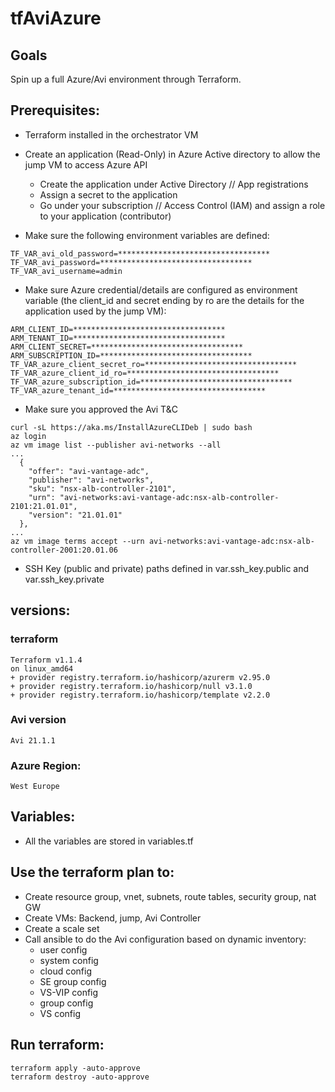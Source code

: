 # tfAviAzure

## Goals
Spin up a full Azure/Avi environment through Terraform.

## Prerequisites:
- Terraform installed in the orchestrator VM
- Create an application (Read-Only) in Azure Active directory to allow the jump VM to access Azure API
  - Create the application under Active Directory // App registrations
  - Assign a secret to the application
  - Go under your subscription // Access Control (IAM) and assign a role to your application (contributor)

- Make sure the following environment variables are defined:
```
TF_VAR_avi_old_password=**********************************
TF_VAR_avi_password=**********************************
TF_VAR_avi_username=admin
```
- Make sure Azure credential/details are configured as environment variable (the client_id and secret ending by ro are the details for the application used by the jump VM):
```
ARM_CLIENT_ID=**********************************
ARM_TENANT_ID=**********************************
ARM_CLIENT_SECRET=**********************************
ARM_SUBSCRIPTION_ID=**********************************
TF_VAR_azure_client_secret_ro=**********************************
TF_VAR_azure_client_id_ro=**********************************
TF_VAR_azure_subscription_id=**********************************
TF_VAR_azure_tenant_id=**********************************
```
- Make sure you approved the Avi T&C
```
curl -sL https://aka.ms/InstallAzureCLIDeb | sudo bash
az login
az vm image list --publisher avi-networks --all
...
  {
    "offer": "avi-vantage-adc",
    "publisher": "avi-networks",
    "sku": "nsx-alb-controller-2101",
    "urn": "avi-networks:avi-vantage-adc:nsx-alb-controller-2101:21.01.01",
    "version": "21.01.01"
  },
...
az vm image terms accept --urn avi-networks:avi-vantage-adc:nsx-alb-controller-2001:20.01.06
```
- SSH Key (public and private) paths defined in var.ssh_key.public and var.ssh_key.private



## versions:

### terraform
```
Terraform v1.1.4
on linux_amd64
+ provider registry.terraform.io/hashicorp/azurerm v2.95.0
+ provider registry.terraform.io/hashicorp/null v3.1.0
+ provider registry.terraform.io/hashicorp/template v2.2.0
```

### Avi version
```
Avi 21.1.1
```

### Azure Region:
```
West Europe
```

## Variables:
- All the variables are stored in variables.tf

## Use the terraform plan to:
- Create resource group, vnet, subnets, route tables, security group, nat GW
- Create VMs: Backend, jump, Avi Controller
- Create a scale set
- Call ansible to do the Avi configuration based on dynamic inventory:
  - user config 
  - system config
  - cloud config
  - SE group config
  - VS-VIP config
  - group config
  - VS config  

## Run terraform:
```
terraform apply -auto-approve
terraform destroy -auto-approve
```

